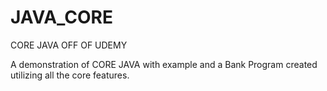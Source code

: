 # JAVA_CORE
CORE JAVA OFF OF UDEMY

A demonstration of CORE JAVA with example and a Bank Program created utilizing all the core features.
